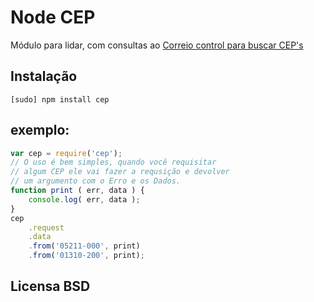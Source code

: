 # Node CEP

Módulo para lidar, com consultas ao [Correio control para buscar CEP's](http://cep.correiocontrol.com.br/)

## Instalação

    [sudo] npm install cep

## exemplo:

``` javascript 
var cep = require('cep');
// O uso é bem simples, quando você requisitar
// algum CEP ele vai fazer a requsição e devolver
// um argumento com o Erro e os Dados.
function print ( err, data ) { 
    console.log( err, data );  
}
cep
    .request
    .data
    .from('05211-000', print)
    .from('01310-200', print);
```
## Licensa BSD
